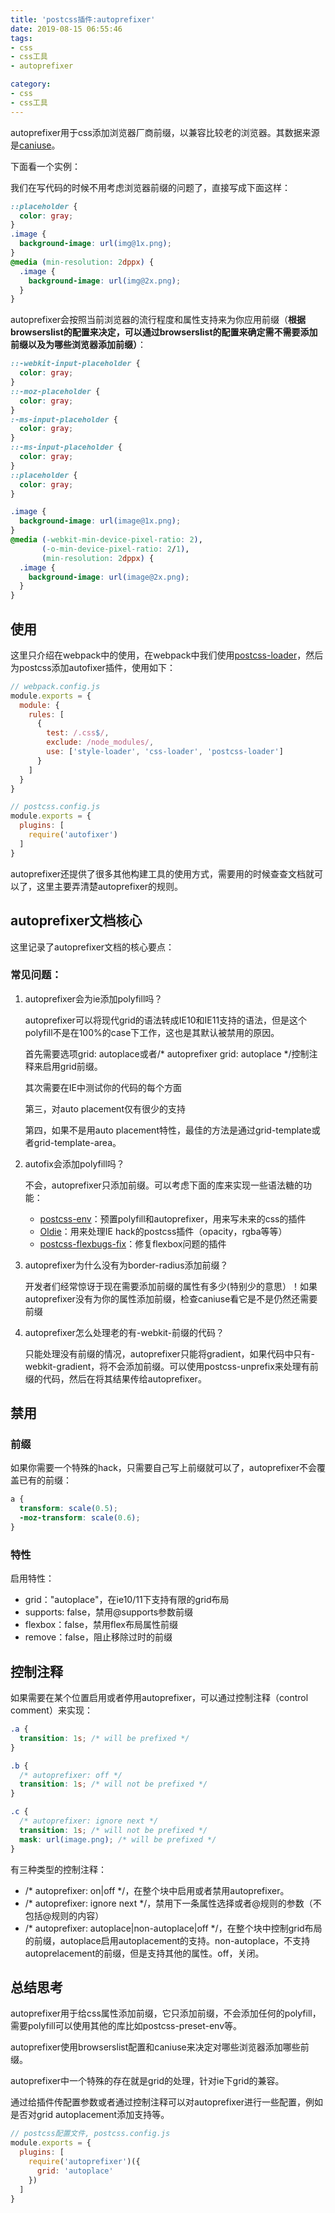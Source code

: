 ```yaml
---
title: 'postcss插件:autoprefixer'
date: 2019-08-15 06:55:46
tags:
- css
- css工具
- autoprefixer

category:
- css
- css工具
---
```

autoprefixer用于css添加浏览器厂商前缀，以兼容比较老的浏览器。其数据来源是[caniuse](https://caniuse.com)。

下面看一个实例：

我们在写代码的时候不用考虑浏览器前缀的问题了，直接写成下面这样：
```css
::placeholder {
  color: gray;
}
.image {
  background-image: url(img@1x.png);
}
@media (min-resolution: 2dppx) {
  .image {
    background-image: url(img@2x.png);
  }
}
```

autoprefixer会按照当前浏览器的流行程度和属性支持来为你应用前缀（**根据browserslist的配置来决定，可以通过browserslist的配置来确定需不需要添加前缀以及为哪些浏览器添加前缀）**：
```css
::-webkit-input-placeholder {
  color: gray;
}
::-moz-placeholder {
  color: gray;
}
:-ms-input-placeholder {
  color: gray;
}
::-ms-input-placeholder {
  color: gray;
}
::placeholder {
  color: gray;
}

.image {
  background-image: url(image@1x.png);
}
@media (-webkit-min-device-pixel-ratio: 2),
       (-o-min-device-pixel-ratio: 2/1),
       (min-resolution: 2dppx) {
  .image {
    background-image: url(image@2x.png);
  }
}
```

## 使用
这里只介绍在webpack中的使用，在webpack中我们使用[postcss-loader](https://github.com/postcss/postcss-loader)，然后为postcss添加autofixer插件，使用如下：
```js
// webpack.config.js
module.exports = {
  module: {
    rules: [
      {
        test: /.css$/,
        exclude: /node_modules/,
        use: ['style-loader', 'css-loader', 'postcss-loader']
      }
    ]
  }
}

// postcss.config.js
module.exports = {
  plugins: [
    require('autofixer')
  ]
}
```
autoprefixer还提供了很多其他构建工具的使用方式，需要用的时候查查文档就可以了，这里主要弄清楚autoprefixer的规则。

## autoprefixer文档核心
这里记录了autoprefixer文档的核心要点：
### 常见问题：
1. autoprefixer会为ie添加polyfill吗？
   
   autoprefixer可以将现代grid的语法转成IE10和IE11支持的语法，但是这个polyfill不是在100%的case下工作，这也是其默认被禁用的原因。

   首先需要选项grid: autoplace或者/* autoprefixer grid: autoplace */控制注释来启用grid前缀。

   其次需要在IE中测试你的代码的每个方面

   第三，对auto placement仅有很少的支持

   第四，如果不是用auto placement特性，最佳的方法是通过grid-template或者grid-template-area。
2. autofix会添加polyfill吗？
   
   不会，autoprefixer只添加前缀。可以考虑下面的库来实现一些语法糖的功能：
   * [postcss-env](https://github.com/jonathantneal/postcss-preset-env)：预置polyfill和autoprefixer，用来写未来的css的插件
   * [Oldie](https://github.com/jonathantneal/oldie)：用来处理IE hack的postcss插件（opacity，rgba等等）
   * [postcss-flexbugs-fix](https://github.com/luisrudge/postcss-flexbugs-fixes)：修复flexbox问题的插件

3. autoprefixer为什么没有为border-radius添加前缀？
   
   开发者们经常惊讶于现在需要添加前缀的属性有多少(特别少的意思）！如果autoprefixer没有为你的属性添加前缀，检查caniuse看它是不是仍然还需要前缀

4. autoprefixer怎么处理老的有-webkit-前缀的代码？

   只能处理没有前缀的情况，autoprefixer只能将gradient，如果代码中只有-webkit-gradient，将不会添加前缀。可以使用postcss-unprefix来处理有前缀的代码，然后在将其结果传给autoprefixer。

## 禁用
### 前缀
如果你需要一个特殊的hack，只需要自己写上前缀就可以了，autoprefixer不会覆盖已有的前缀：
```css
a {
  transform: scale(0.5);
  -moz-transform: scale(0.6);
}
```

### 特性
启用特性：
* grid："autoplace"，在ie10/11下支持有限的grid布局
* supports: false，禁用@supports参数前缀
* flexbox：false，禁用flex布局属性前缀
* remove：false，阻止移除过时的前缀
  
## 控制注释
如果需要在某个位置启用或者停用autoprefixer，可以通过控制注释（control comment）来实现：
```css
.a {
  transition: 1s; /* will be prefixed */
}

.b {
  /* autoprefixer: off */
  transition: 1s; /* will not be prefixed */
}

.c {
  /* autoprefixer: ignore next */
  transition: 1s; /* will not be prefixed */
  mask: url(image.png); /* will be prefixed */
}
```
有三种类型的控制注释：
* /* autoprefixer: on|off */，在整个块中启用或者禁用autoprefixer。
* /* autoprefixer: ignore next */，禁用下一条属性选择或者@规则的参数（不包括@规则的内容）
* /* autoprefixer: autoplace|non-autoplace|off */，在整个块中控制grid布局的前缀，autoplace启用autoplacement的支持。non-autoplace，不支持autoprelacement的前缀，但是支持其他的属性。off，关闭。

## 总结思考
autoprefixer用于给css属性添加前缀，它只添加前缀，不会添加任何的polyfill，需要polyfill可以使用其他的库比如postcss-preset-env等。

autoprefixer使用browserslist配置和caniuse来决定对哪些浏览器添加哪些前缀。

autoprefixer中一个特殊的存在就是grid的处理，针对ie下grid的兼容。

通过给插件传配置参数或者通过控制注释可以对autoprefixer进行一些配置，例如是否对grid autoplacement添加支持等。
```js
// postcss配置文件, postcss.config.js
module.exports = {
  plugins: [
    require('autoprefixer')({
      grid: 'autoplace'
    })
  ]
}
```